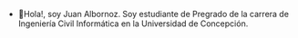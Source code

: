 - 👋Hola!, soy Juan Albornoz. Soy estudiante de Pregrado de la carrera de Ingeniería Civil Informática en la Universidad de Concepción.

<!---
juanox/juanox is a ✨ special ✨ repository because its `README.md` (this file) appears on your GitHub profile.
You can click the Preview link to take a look at your changes.
--->
